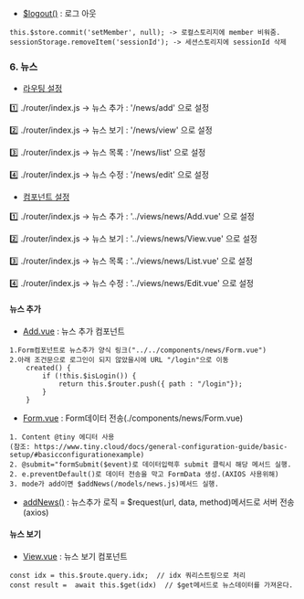 * [$logout()](https://github.com/leeyh77777/FanSite/blob/main/fansite_vue/src/common/lib.js#L81)
: 로그 아웃
```
this.$store.commit('setMember', null); -> 로컬스토리지에 member 비워줌.
sessionStorage.removeItem('sessionId'); -> 세션스토리지에 sessionId 삭제
```

### 6. 뉴스
* [라우팅 설정](https://github.com/leeyh77777/FanSite/blob/main/fansite_vue/src/router/index.js#L35)

:one: ./router/index.js -> 뉴스 추가 : '/news/add' 으로 설정

:two: ./router/index.js -> 뉴스 보기 : '/news/view' 으로 설정

:three: ./router/index.js -> 뉴스 목록 : '/news/list' 으로 설정

:four: ./router/index.js -> 뉴스 수정 : '/news/edit' 으로 설정

* [컴포넌트 설정](https://github.com/leeyh77777/FanSite/blob/main/fansite_vue/src/router/index.js#L37)

:one: ./router/index.js -> 뉴스 추가 : '../views/news/Add.vue' 으로 설정

:two: ./router/index.js -> 뉴스 보기 : '../views/news/View.vue' 으로 설정

:three: ./router/index.js -> 뉴스 목록 : '../views/news/List.vue' 으로 설정

:four: ./router/index.js -> 뉴스 수정 : '../views/news/Edit.vue' 으로 설정

#### 뉴스 추가
 * [Add.vue](https://github.com/leeyh77777/FanSite/blob/main/fansite_vue/src/views/news/Add.vue)
: 뉴스 추가 컴포넌트 
```
1.Form컴포넌트로 뉴스추가 양식 링크("../../components/news/Form.vue")
2.아래 조건문으로 로그인이 되지 않았을시에 URL "/login"으로 이동
	created() {
        if (!this.$isLogin()) {
            return this.$router.push({ path : "/login"});
        }
    }
```

* [Form.vue](https://github.com/leeyh77777/FanSite/blob/main/fansite_vue/src/components/news/Form.vue)
: Form데이터 전송(./components/news/Form.vue)
``` 
1. Content @tiny 에디터 사용
(참조: https://www.tiny.cloud/docs/general-configuration-guide/basic-setup/#basicconfigurationexample)
2. @submit="formSubmit($event)로 데이터입력후 submit 클릭시 해당 메서드 실행.
2. e.preventDefault()로 데이터 전송을 막고 FormData 생성.(AXIOS 사용위해)
3. mode가 add이면 $addNews(/models/news.js)메서드 실행.

```

* [addNews()](https://github.com/leeyh77777/FanSite/blob/main/fansite_vue/src/models/news.js#L9)
: 뉴스추가 로직 = $request(url, data, method)메서드로 서버 전송(axios)

#### 뉴스 보기
* [View.vue](https://github.com/leeyh77777/FanSite/blob/main/fansite_vue/src/views/news/View.vue)
: 뉴스 보기 컴포넌트
```
const idx = this.$route.query.idx;  // idx 쿼리스트링으로 처리
const result =  await this.$get(idx)  // $get메서드로 뉴스데이터를 가져온다.
```

